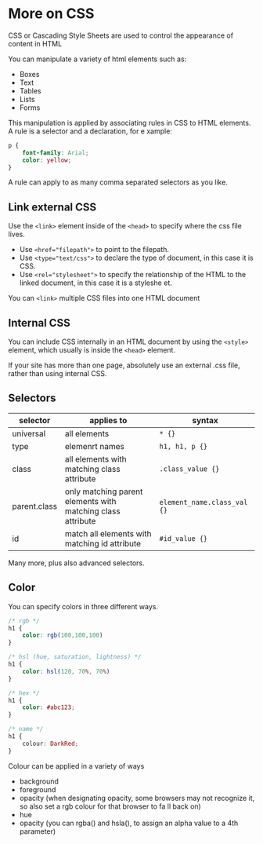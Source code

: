 # More on CSS

CSS or Cascading Style Sheets are used to control the appearance of content in HTML

You can manipulate a variety of html elements such as:
- Boxes
- Text
- Tables
- Lists
- Forms

This manipulation is applied by associating rules in CSS to HTML elements. A rule is a selector and a declaration, for e
xample:

```css
p {
    font-family: Arial;
    color: yellow;
}
```

A rule can apply to as many comma separated selectors as you like.

## Link external CSS

Use the `<link>` element inside of the `<head>` to specify where the css file lives.

- Use `<href="filepath">` to point to the filepath.
- Use `<type="text/css">` to declare the type of document, in this case it is CSS.
- Use `<rel="stylesheet">` to specify the relationship of the HTML to the linked document, in this case it is a styleshe
et.

You can `<link>` multiple CSS files into one HTML document

## Internal CSS

You can include CSS internally in an HTML
document by using the `<style>` element, which usually is inside the `<head>` element.

If your site has more than one page, absolutely use an external .css file, rather than using internal CSS.

## Selectors

selector | applies to | syntax
-------- | ------------ | ------
universal | all elements | `* {}`
type | elemenrt names | `h1, h1, p {}`
class | all elements with matching class attribute | `.class_value {}`
parent.class | only matching parent elements with matching class attribute | `element_name.class_val {}`
id | match all elements with matching id attribute | `#id_value {}`
Many more, plus also advanced selectors.

## Color

You can specify colors in three different ways.
```css
/* rgb */
h1 {
    color: rgb(100,100,100)
}

/* hsl (hue, saturation, lightness) */
h1 {
    color: hsl(120, 70%, 70%)
}

/* hex */
h1 {
    color: #abc123;
}

/* name */
h1 {
    colour: DarkRed;
}
```

Colour can be applied in a variety of ways
- background
- foreground
- opacity (when designating opacity, some browsers may not recognize it, so also set a rgb colour for that browser to fa
ll back on)
- hue
- opacity (you can rgba() and hsla(), to assign an alpha value to a 4th parameter)